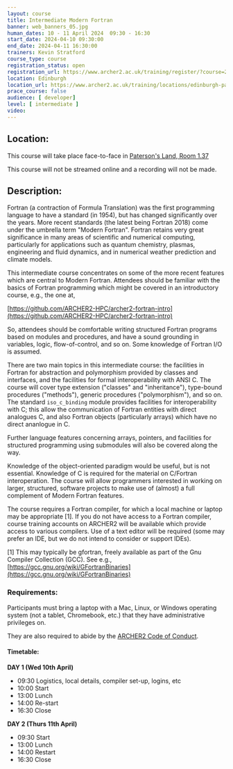 ```yaml
---
layout: course
title: Intermediate Modern Fortran
banner: web_banners_05.jpg 
human_dates: 10 - 11 April 2024  09:30 - 16:30  
start_date: 2024-04-10 09:30:00
end_date: 2024-04-11 16:30:00
trainers: Kevin Stratford
course_type: course
registration_status: open
registration_url: https://www.archer2.ac.uk/training/register/?course=240410-intermediate-modern-fortran
location: Edinburgh
location_url: https://www.archer2.ac.uk/training/locations/edinburgh-patersons-land
prace_course: false
audience: [ developer]
level: [ intermediate ]
video: 
---
```


## Location:

This course will take place face-to-face in [Paterson's Land, Room 1.37](https://www.archer2.ac.uk/training/locations/edinburgh-patersons-land)

This course will not be streamed online and a recording will not be made.

## Description: 

Fortran (a contraction of Formula Translation) was the first programming
language to have a standard (in 1954), but has changed significantly
over the years. More recent standards (the latest being Fortran 2018) come
under the umbrella term "Modern Fortran". Fortran retains very great
significance in many areas of scientific and numerical computing,
particularly for applications such as quantum chemistry, plasmas, engineering
and fluid dynamics, and in numerical weather prediction and climate models.

This intermediate course concentrates on some of the more recent
features which are central to Modern Fortran. Attendees should be familiar
with the basics of Fortran programming which might be covered in an
introductory course, e.g., the one at, 

[https://github.com/ARCHER2-HPC/archer2-fortran-intro](https://github.com/ARCHER2-HPC/archer2-fortran-intro)

So, attendees should be comfortable writing structured Fortran programs
based on modules and procedures, and have a sound grounding in variables,
logic, flow-of-control, and so on. Some knowledge of Fortran I/O is assumed.

There are two main topics in this intermediate course: the facilities in
Fortran for abstraction and polymorphism provided by classes and
interfaces, and the facilities for formal
interoperability with ANSI C. The course will cover type extension
("classes" and "inheritance"), type-bound procedures ("methods"),
generic procedures ("polymorphism"), and so on. The standard `iso_c_binding`
module provides facilities for interoperability with C; this allow the
communication of Fortran entities with direct analogues C, and also Fortran
objects (particularly arrays) which have no direct ananlogue in C.


Further language features concerning arrays, pointers, and facilities for
structured programming using submodules will also be covered along the way.

Knowledge of the object-oriented paradigm would be useful, but is not essential.
Knowledge of C is required for the material on C/Fortran interoperation. The
course will allow programmers interested in working on larger, structured,
software projects to make use of (almost) a full complement of Modern Fortran
features.

The course requires a Fortran compiler, for which a local machine or laptop
may be appropriate [1]. If you do not have access to a Fortran compiler,
course training accounts on ARCHER2 will be available which provide access
to various compilers. Use of a text editor will be required (some may prefer
an IDE, but we do not intend to consider or support IDEs).

[1] This may typically be gfortran, freely available as part of the
Gnu Compiler Collection (GCC).
See e.g., [https://gcc.gnu.org/wiki/GFortranBinaries](https://gcc.gnu.org/wiki/GFortranBinaries)

### Requirements:

Participants must bring a laptop with a Mac, Linux, or Windows operating system (not a tablet, Chromebook, etc.) that they have administrative privileges on.

They are also required to abide by the [ARCHER2  Code of Conduct](../../../about/policies/code-of-conduct.html). 


#### Timetable:

**DAY 1 (Wed 10th April)**

- 09:30 Logistics, local details, compiler set-up, logins, etc
- 10:00 Start
- 13:00 Lunch
- 14:00 Re-start
- 16:30 Close

**DAY 2 (Thurs 11th April)**

- 09:30 Start
- 13:00 Lunch
- 14:00 Restart
- 16:30 Close

<section id="service">

 
<!--

<h2><a name="materials">Course materials</a></h2>



    <div class="row ">	

		
      <div class="col-xs-6 col-sm-4">
        <a class="ar2_linkbox ar2_linkbox-green" 
          href="https://github.com/EPCCed/archer2-advanced-OpenMP/tree/2024-01-23   ">
          <strong>Course materials</strong> 
        </a>
      </div>


 
      <div class="col-xs-6 col-sm-4">
        <a class="ar2_linkbox ar2_linkbox-teal" 
          href="https://pad.archer2.ac.uk/p/240410-intermediate-modern-fortran ">
          <strong>Course Chat</strong>       
        </a>
      </div>
		

 	</div>
		
		
-->					

<!--
 		
<h2><a name="videos">Videos</a></h2>

<h3>Day 1 Session 1</h3>

<div>
	<iframe title="Video" width="560" height="315" src="https://www.youtube.com/embed/xxxxx" frameborder="0" allow="accelerometer; autoplay; encrypted-media; gyroscope; picture-in-picture" allowfullscreen></iframe>
</div>


<h3>Day 1 Session 2</h3>

<div>
	<iframe title="Video" width="560" height="315" src="https://www.youtube.com/embed/xxxxx" frameborder="0" allow="accelerometer; autoplay; encrypted-media; gyroscope; picture-in-picture" allowfullscreen></iframe>
</div>


<h3>Day 1 Session 3</h3>

<div>
	<iframe title="Video" width="560" height="315" src="https://www.youtube.com/embed/xxxxx" frameborder="0" allow="accelerometer; autoplay; encrypted-media; gyroscope; picture-in-picture" allowfullscreen></iframe>
</div>


<h3>Day 1 Session 4</h3>

<div>
	<iframe title="Video" width="560" height="315" src="https://www.youtube.com/embed/xxxxx" frameborder="0" allow="accelerometer; autoplay; encrypted-media; gyroscope; picture-in-picture" allowfullscreen></iframe>
</div>


<h3>Day 2 Session 1</h3>

<div>
	<iframe title="Video" width="560" height="315" src="https://www.youtube.com/embed/xxxxx" frameborder="0" allow="accelerometer; autoplay; encrypted-media; gyroscope; picture-in-picture" allowfullscreen></iframe>
</div>


<h3>Day 2 Session 2</h3>

<div>
	<iframe title="Video" width="560" height="315" src="https://www.youtube.com/embed/xxxxx" frameborder="0" allow="accelerometer; autoplay; encrypted-media; gyroscope; picture-in-picture" allowfullscreen></iframe>
</div>

-->

<!--


<h2><a name="feedback">Feedback</a></h2>


    <div class="row ">	

      <div class="col-xs-6 col-sm-4">
        <a class="ar2_linkbox ar2_linkbox-teal" 


		   href="https://www.archer2.ac.uk/training/feedback/?course=NNNNNN-xxxxxx"

		>
          <strong>Feedback</strong><br/>
          Please let us know what was great about this course and anything we can improve
        </a>
      </div>
    </div>
		
-->
 
</section>


